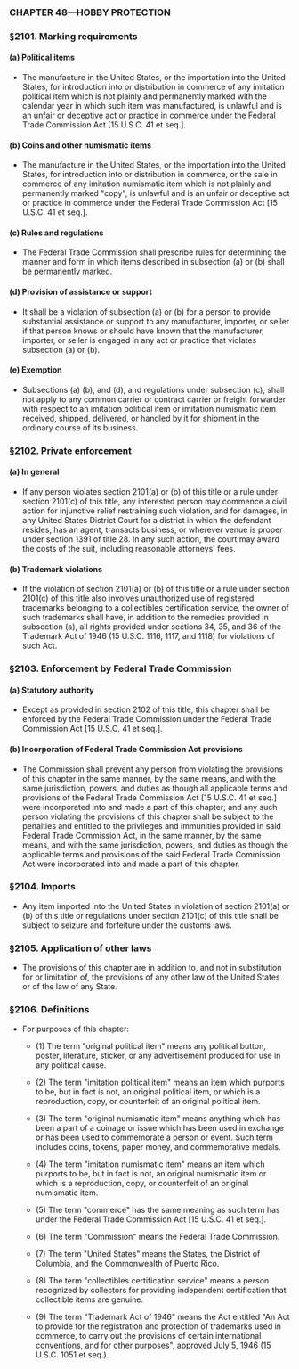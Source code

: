 ### **CHAPTER 48—HOBBY PROTECTION**

### §2101. Marking requirements
#### (a) Political items
* The manufacture in the United States, or the importation into the United States, for introduction into or distribution in commerce of any imitation political item which is not plainly and permanently marked with the calendar year in which such item was manufactured, is unlawful and is an unfair or deceptive act or practice in commerce under the Federal Trade Commission Act [15 U.S.C. 41 et seq.].

#### (b) Coins and other numismatic items
* The manufacture in the United States, or the importation into the United States, for introduction into or distribution in commerce, or the sale in commerce of any imitation numismatic item which is not plainly and permanently marked "copy", is unlawful and is an unfair or deceptive act or practice in commerce under the Federal Trade Commission Act [15 U.S.C. 41 et seq.].

#### (c) Rules and regulations
* The Federal Trade Commission shall prescribe rules for determining the manner and form in which items described in subsection (a) or (b) shall be permanently marked.

#### (d) Provision of assistance or support
* It shall be a violation of subsection (a) or (b) for a person to provide substantial assistance or support to any manufacturer, importer, or seller if that person knows or should have known that the manufacturer, importer, or seller is engaged in any act or practice that violates subsection (a) or (b).

#### (e) Exemption
* Subsections (a) (b), and (d), and regulations under subsection (c), shall not apply to any common carrier or contract carrier or freight forwarder with respect to an imitation political item or imitation numismatic item received, shipped, delivered, or handled by it for shipment in the ordinary course of its business.

### §2102. Private enforcement
#### (a) In general
* If any person violates section 2101(a) or (b) of this title or a rule under section 2101(c) of this title, any interested person may commence a civil action for injunctive relief restraining such violation, and for damages, in any United States District Court for a district in which the defendant resides, has an agent, transacts business, or wherever venue is proper under section 1391 of title 28. In any such action, the court may award the costs of the suit, including reasonable attorneys' fees.

#### (b) Trademark violations
* If the violation of section 2101(a) or (b) of this title or a rule under section 2101(c) of this title also involves unauthorized use of registered trademarks belonging to a collectibles certification service, the owner of such trademarks shall have, in addition to the remedies provided in subsection (a), all rights provided under sections 34, 35, and 36 of the Trademark Act of 1946 (15 U.S.C. 1116, 1117, and 1118) for violations of such Act.

### §2103. Enforcement by Federal Trade Commission
#### (a) Statutory authority
* Except as provided in section 2102 of this title, this chapter shall be enforced by the Federal Trade Commission under the Federal Trade Commission Act [15 U.S.C. 41 et seq.].

#### (b) Incorporation of Federal Trade Commission Act provisions
* The Commission shall prevent any person from violating the provisions of this chapter in the same manner, by the same means, and with the same jurisdiction, powers, and duties as though all applicable terms and provisions of the Federal Trade Commission Act [15 U.S.C. 41 et seq.] were incorporated into and made a part of this chapter; and any such person violating the provisions of this chapter shall be subject to the penalties and entitled to the privileges and immunities provided in said Federal Trade Commission Act, in the same manner, by the same means, and with the same jurisdiction, powers, and duties as though the applicable terms and provisions of the said Federal Trade Commission Act were incorporated into and made a part of this chapter.

### §2104. Imports
* Any item imported into the United States in violation of section 2101(a) or (b) of this title or regulations under section 2101(c) of this title shall be subject to seizure and forfeiture under the customs laws.

### §2105. Application of other laws
* The provisions of this chapter are in addition to, and not in substitution for or limitation of, the provisions of any other law of the United States or of the law of any State.

### §2106. Definitions
* For purposes of this chapter:

  * (1) The term "original political item" means any political button, poster, literature, sticker, or any advertisement produced for use in any political cause.

  * (2) The term "imitation political item" means an item which purports to be, but in fact is not, an original political item, or which is a reproduction, copy, or counterfeit of an original political item.

  * (3) The term "original numismatic item" means anything which has been a part of a coinage or issue which has been used in exchange or has been used to commemorate a person or event. Such term includes coins, tokens, paper money, and commemorative medals.

  * (4) The term "imitation numismatic item" means an item which purports to be, but in fact is not, an original numismatic item or which is a reproduction, copy, or counterfeit of an original numismatic item.

  * (5) The term "commerce" has the same meaning as such term has under the Federal Trade Commission Act [15 U.S.C. 41 et seq.].

  * (6) The term "Commission" means the Federal Trade Commission.

  * (7) The term "United States" means the States, the District of Columbia, and the Commonwealth of Puerto Rico.

  * (8) The term "collectibles certification service" means a person recognized by collectors for providing independent certification that collectible items are genuine.

  * (9) The term "Trademark Act of 1946" means the Act entitled "An Act to provide for the registration and protection of trademarks used in commerce, to carry out the provisions of certain international conventions, and for other purposes", approved July 5, 1946 (15 U.S.C. 1051 et seq.).